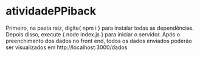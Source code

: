 # atividadePPiback

Primeiro, na pasta raiz, digite{ npm i } para instalar todas as dependências.
Depois disso, execute { node index.js } para iniciar o servidor.
Após o preenchimento dos dados no front end, todos os dados enviados poderão ser visualizados em http://localhost:3000/dados
